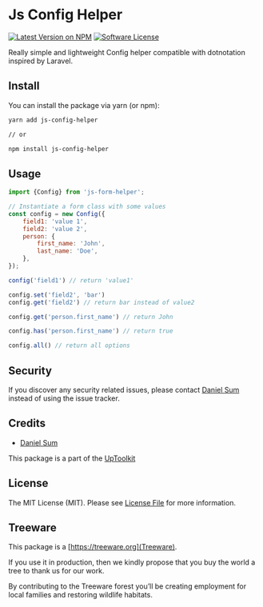 # Js Config Helper

[![Latest Version on NPM](https://img.shields.io/npm/v/js-config-helper.svg?style=flat-square)](https://npmjs.com/package/js-form-helper)
[![Software License](https://img.shields.io/badge/license-MIT-brightgreen.svg?style=flat-square)](LICENSE.md)

Really simple and lightweight Config helper compatible with dotnotation inspired by Laravel.

## Install

You can install the package via yarn (or npm):

```bash
yarn add js-config-helper

// or

npm install js-config-helper
```

## Usage

```js
import {Config} from 'js-form-helper';

// Instantiate a form class with some values
const config = new Config({
    field1: 'value 1',
    field2: 'value 2',
    person: {
        first_name: 'John',
        last_name: 'Doe',
    },
});

config('field1') // return 'value1'

config.set('field2', 'bar')
config.get('field2') // return bar instead of value2

config.get('person.first_name') // return John

config.has('person.first_name') // return true

config.all() // return all options

```

## Security

If you discover any security related issues, please contact [Daniel Sum](https://github.com/danielsum) instead of using the issue tracker.

## Credits

- [Daniel Sum](https://github.com/uptoolkit)

This package is a part of the [UpToolkit](https://uptoolkit.com)

## License

The MIT License (MIT). Please see [License File](LICENSE.md) for more information.

## Treeware

This package is a [https://treeware.org](Treeware).

If you use it in production, then we kindly propose that you buy the world a tree to thank us for our work.

By contributing to the Treeware forest you’ll be creating employment for local families and restoring wildlife habitats.
